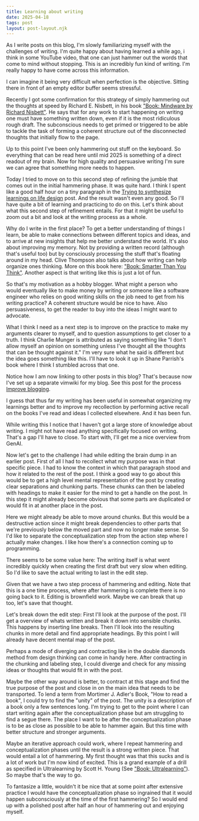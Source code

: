 ```yaml
---
title: Learning about writing
date: 2025-04-18
tags: post
layout: post-layout.njk
---
```


As I write posts on this blog, I'm slowly familiarizing myself with the challenges of writing.
I'm quite happy about having learned a while ago, i think in some YouTube video, that one can
just hammer out the words that come to mind without stopping. This is an incredibly fun kind of 
writing. I'm really happy to have come across this information.

I can imagine it being very difficult when perfection is the objective. Sitting
there in front of an empty editor buffer seems stressful.

Recently I got some confirmation for this strategy of simply hammering out the
thoughts at speed by Richard E. Nisbett, in his book 
["Book: Mindware by Richard Nisbett"](../mindware_nisbett). He says that for any work to start
happening on writing one must have something written down, even if it is the
most ridiculous rough draft. The subconscious needs to get primed or triggered
to be able to tackle the task of forming a coherent structure out of the
disconnected thoughts that initially flow to the page.

Up to this point I've been only hammering out stuff on the keyboard. So
everything that can be read here until mid 2025 is something of a direct
readout of my brain. Now for high quality and persuasive writing I'm sure we can agree 
that something more needs to happen.

Today I tried to move on to this second step of refining the jumble that comes
out in the initial hammering phase. It was quite hard. I think I spent like a
good half hour on a tiny paragraph in the [Trying to synthesize learnings on life design](../250417-1718-trying_to_synthesize_learnings_on_life_design) post.
And the result wasn't even any good. So I'll have quite a bit of learning and practicing 
to do on this. Let's think about what this second step of refinement entails. For that
it might be useful to zoom out a bit and look at the writing process as a whole.

Why do I write in the first place? To get a better understanding of things I
learn, be able to make connections between different topics and ideas, and to
arrive at new insights that help me better understand the world. It's also about 
improving my memory. Not by providing a written record (although that's useful too)
but by consciously processing the stuff that's floating around in my head. Clive Thompson 
also talks about how writing can help organize ones thinking. More on this book here: ["Book: Smarter Than You Think"](../smarter_than_you_think). Another aspect is that writing like this is just a lot of fun.

So that's my motivation as a hobby blogger. What might a person who would
eventually like to make money by writing or someone like a software engineer
who relies on good writing skills on the job need to get from his writing
practice? A coherent structure would be nice to have. Also persuasiveness, to
get the reader to buy into the ideas I might want to advocate.

What I think I need as a next step is to improve on the practice to make my
arguments clearer to myself, and to question assumptions to get closer to a
truth. I think Charlie Munger is attributed as saying something like "I don't
allow myself an opinion on something unless I've thought all the thoughts that
can be thought against it." I'm very sure what he said is different but the
idea goes something like this. I'll have to look it up in Shane Parrish's book
where I think I stumbled across that one.

Notice how I am now linking to other posts in this blog? That's because now I've set up a separate
vimwiki for my blog. See this post for the process [Improve blogging](../improving_blogging).
 
I guess that thus far my writing has been useful in somewhat organizing my
learnings better and to improve my recollection by performing active recall on
the books I've read and ideas I collected elsewhere. And it has been fun.

While writing this I notice that I haven't got a large store of knowledge about
writing. I might not have read anything specifically focused on writing. That's
a gap I'll have to close. To start with, I'll get me a nice overview from
GenAI.

Now let's get to the challenge I had while editing the brain dump in an earlier
post. First of all I had to recollect what my purpose was in that specific
piece. I had to know the context in which that paragraph stood and how it
related to the rest of the post. I think a good way to go about this would be
to get a high level mental representation of the post by creating clear
separations and chunking parts. These chunks can then be labeled with headings
to make it easier for the mind to get a handle on the post. In this step it
might already become obvious that some parts are duplicated or would fit in at
another place in the post. 

Here we might already be able to move around chunks. But this would be a
destructive action since it might break dependencies to other parts that we're
previously below the moved part and now no longer make sense. So I'd like to
separate the conceptualization step from the action step where I actually make
changes. I like how there's a connection coming up to programming.

There seems to be some value here: The writing itself is what went incredibly quickly 
when creating the first draft but very slow when editing. So I'd like to save
the actual writing to last in the edit step. 

  Given that we have a two step process
  of hammering and editing. Note that this is a one time process, where after hammering 
  is complete there is no going back to it. Editing is brownfield work. Maybe we can 
  break that up too, let's save that thought.
  
Let's break down the edit step: First I'll look at the purpose of the post.
I'll get a overview of whats written and break it down into sensible chunks.
This happens  by inserting line breaks. Then I'll look into the resulting
chunks in more detail and find appropriate headings. By this point I will
already have decent mental map of the post. 

Perhaps a mode of diverging and contracting like in the double diamonds method
from design thinking can come in handy here. After contracting in the chunking
and labeling step, I could diverge and check for any missing ideas or thoughts
that would fit in with the post. 

Maybe the other way around is better, to contract at this stage and find the
true purpose of the post and close in on the main idea that needs to be
transported. To lend a term from Mortimer J. Adler's Book, "How to read a book",
I could try to find the "unity" of the post. The unity is a description of a
book only a few sentences long. I'm trying to get to the point where I can 
start writing again after the conceptualization phase but am struggling 
to find a segue there. The place I want to be after the conceptualization phase
is to be as close as possible to be able to hammer again. But this time 
with better structure and stronger arguments.

Maybe an iterative approach could work, where I repeat hammering and
conceptualization phases until the result is a strong written piece.
That would entail a lot of hammering. My first thought was that this sucks and is 
a lot of work but I'm now kind of excited. This is a grand example of 
a drill as specified in Ultralearning by Scott H. Young (See ["Book: Ultralearning"](../ultralearning)).
So maybe that's the way to go.

To fantasize a little, wouldn't it be nice that at some point after extensive
practice I would have the conceptualization phase so ingrained that it would
happen subconsciously at the time of the first hammering? So I would end up
with a polished post after half an hour of hammering out and enjoying myself.
